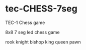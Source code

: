 # tec-CHESS-7seg
TEC-1 Chess game

8x8 7 seg led chess game

rook  knight  bishop  king  queen pawn
